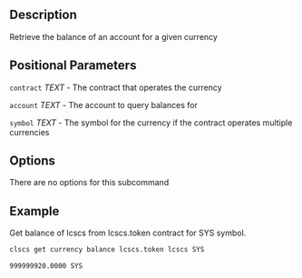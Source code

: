 ## Description

Retrieve the balance of an account for a given currency

## Positional Parameters
`contract` _TEXT_ - The contract that operates the currency

`account` _TEXT_ - The account to query balances for

`symbol` _TEXT_ - The symbol for the currency if the contract operates multiple currencies

## Options
There are no options for this subcommand

## Example
Get balance of lcscs from lcscs.token contract for SYS symbol. 

```sh
clscs get currency balance lcscs.token lcscs SYS
```
```console
999999920.0000 SYS
```
